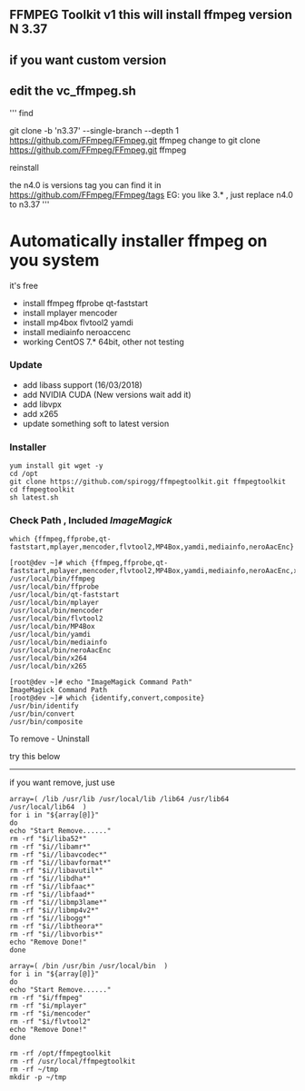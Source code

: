 
##  FFMPEG Toolkit v1  this will install ffmpeg version N 3.37
## if you want custom version
## edit the vc_ffmpeg.sh

'''
find

git clone -b 'n3.37' --single-branch --depth 1 https://github.com/FFmpeg/FFmpeg.git ffmpeg
change to
git clone https://github.com/FFmpeg/FFmpeg.git ffmpeg

reinstall

the n4.0 is versions tag
you can find it in https://github.com/FFmpeg/FFmpeg/tags
EG: you like 3.* , just replace n4.0 to n3.37
'''

# Automatically installer ffmpeg on you system
it's free  

 * install ffmpeg ffprobe qt-faststart
 * install mplayer mencoder
 * install mp4box flvtool2 yamdi
 * install mediainfo neroaccenc 
 * working CentOS 7.* 64bit, other not testing

### Update
 * add libass support (16/03/2018)
 * add NVIDIA CUDA   (New versions wait add it)
 * add libvpx
 * add x265
 * update something soft to latest version

### Installer  
```
yum install git wget -y 
cd /opt
git clone https://github.com/spirogg/ffmpegtoolkit.git ffmpegtoolkit
cd ffmpegtoolkit
sh latest.sh
```
  
### Check Path  , Included  *ImageMagick*
```
which {ffmpeg,ffprobe,qt-faststart,mplayer,mencoder,flvtool2,MP4Box,yamdi,mediainfo,neroAacEnc}  
```

```
[root@dev ~]# which {ffmpeg,ffprobe,qt-faststart,mplayer,mencoder,flvtool2,MP4Box,yamdi,mediainfo,neroAacEnc,x264,x265}
/usr/local/bin/ffmpeg
/usr/local/bin/ffprobe
/usr/local/bin/qt-faststart
/usr/local/bin/mplayer
/usr/local/bin/mencoder
/usr/local/bin/flvtool2
/usr/local/bin/MP4Box
/usr/local/bin/yamdi
/usr/local/bin/mediainfo
/usr/local/bin/neroAacEnc
/usr/local/bin/x264
/usr/local/bin/x265
      
[root@dev ~]# echo "ImageMagick Command Path"
ImageMagick Command Path
[root@dev ~]# which {identify,convert,composite}
/usr/bin/identify
/usr/bin/convert
/usr/bin/composite

```
To remove - Uninstall

try this below

---------------------

if you want remove, just use
```
array=( /lib /usr/lib /usr/local/lib /lib64 /usr/lib64 /usr/local/lib64  )
for i in "${array[@]}"
do
echo "Start Remove......"
rm -rf "$i/liba52*"
rm -rf "$i//libamr*"
rm -rf "$i//libavcodec*"
rm -rf "$i//libavformat*"
rm -rf "$i//libavutil*"
rm -rf "$i//libdha*"
rm -rf "$i//libfaac*"
rm -rf "$i//libfaad*"
rm -rf "$i//libmp3lame*"
rm -rf "$i//libmp4v2*"
rm -rf "$i//libogg*"
rm -rf "$i//libtheora*"
rm -rf "$i//libvorbis*"
echo "Remove Done!"
done

array=( /bin /usr/bin /usr/local/bin  )
for i in "${array[@]}"
do
echo "Start Remove......"
rm -rf "$i/ffmpeg"
rm -rf "$i/mplayer"
rm -rf "$i/mencoder"
rm -rf "$i/flvtool2"
echo "Remove Done!"
done

rm -rf /opt/ffmpegtoolkit
rm -rf /usr/local/ffmpegtoolkit
rm -rf ~/tmp
mkdir -p ~/tmp
```
